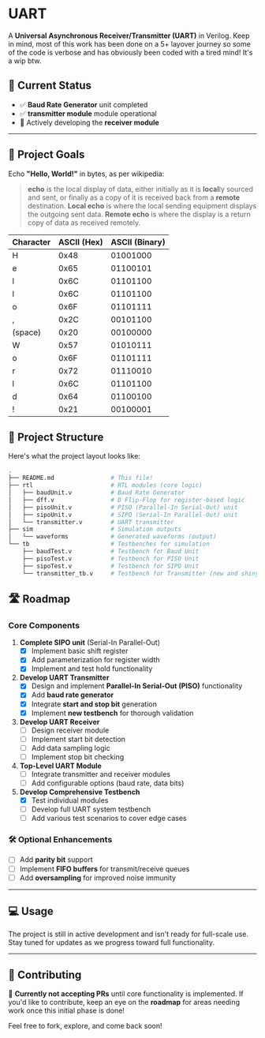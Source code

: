 # UART

A **Universal Asynchronous Receiver/Transmitter (UART)** in Verilog. Keep in mind, most of this work has been done on a 5+ layover journey so some of the code is verbose and has obviously been coded with a tired mind! It's a wip btw.

## 🚧 Current Status

- ✅ **Baud Rate Generator** unit completed
- ✅ **transmitter module** module operational
- 🔄 Actively developing the **receiver module**

---

## 🎯 Project Goals

Echo **"Hello, World!"** in bytes, as per wikipedia:
> **echo** is the local display of data, either initially as it is **local**ly sourced and sent, or finally as a copy of it is received back from a **remote** destination. **Local echo** is where the local sending equipment displays the outgoing sent data. **Remote echo** is where the display is a return copy of data as received remotely.

| Character | ASCII (Hex) | ASCII (Binary)  |
|-----------|-------------|-----------------|
| H         | 0x48        | 01001000        |
| e         | 0x65        | 01100101        |
| l         | 0x6C        | 01101100        |
| l         | 0x6C        | 01101100        |
| o         | 0x6F        | 01101111        |
| ,         | 0x2C        | 00101100        |
| (space)   | 0x20        | 00100000        |
| W         | 0x57        | 01010111        |
| o         | 0x6F        | 01101111        |
| r         | 0x72        | 01110010        |
| l         | 0x6C        | 01101100        |
| d         | 0x64        | 01100100        |
| !         | 0x21        | 00100001        |

## 📂 Project Structure

Here's what the project layout looks like:

```bash
.
├── README.md                # This file!
├── rtl                      # RTL modules (core logic)
│   ├── baudUnit.v           # Baud Rate Generator
│   ├── dff.v                # D Flip-Flop for register-based logic
│   ├── pisoUnit.v           # PISO (Parallel-In Serial-Out) unit
│   ├── sipoUnit.v           # SIPO (Serial-In Parallel-Out) unit
│   └── transmitter.v        # UART transmitter
├── sim                      # Simulation outputs
│   └── waveforms            # Generated waveforms (output)
└── tb                       # Testbenches for simulation
    ├── baudTest.v           # Testbench for Baud Unit
    ├── pisoTest.v           # Testbench for PISO Unit
    ├── sipoTest.v           # Testbench for SIPO Unit
    └── transmitter_tb.v     # Testbench for Transmitter (new and shiny!)
```

## 🛣️ Roadmap

### Core Components

1. **Complete SIPO unit** (Serial-In Parallel-Out)
   - [x] Implement basic shift register
   - [x] Add parameterization for register width
   - [x] Implement and test hold functionality

2. **Develop UART Transmitter**
   - [x] Design and implement **Parallel-In Serial-Out (PISO)** functionality
   - [x] Add **baud rate generator**
   - [x] Integrate **start and stop bit** generation
   - [x] Implement **new testbench** for thorough validation

3. **Develop UART Receiver**
   - [ ] Design receiver module
   - [ ] Implement start bit detection
   - [ ] Add data sampling logic
   - [ ] Implement stop bit checking

4. **Top-Level UART Module**
   - [ ] Integrate transmitter and receiver modules
   - [ ] Add configurable options (baud rate, data bits)

5. **Develop Comprehensive Testbench**
   - [x] Test individual modules
   - [ ] Develop full UART system testbench
   - [ ] Add various test scenarios to cover edge cases

### 🛠️ Optional Enhancements

- [ ] Add **parity bit** support
- [ ] Implement **FIFO buffers** for transmit/receive queues
- [ ] Add **oversampling** for improved noise immunity

---

## 💻 Usage

The project is still in active development and isn't ready for full-scale use. Stay tuned for updates as we progress toward full functionality.

---

## 🤝 Contributing

🛑 **Currently not accepting PRs** until core functionality is implemented. If you'd like to contribute, keep an eye on the **roadmap** for areas needing work once this initial phase is done!

Feel free to fork, explore, and come back soon!
